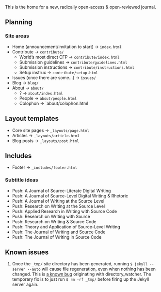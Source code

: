 This is the home for a new, radically open-access & open-reviewed journal.

## Planning

### Site areas

* Home (announcement/invitation to start) -> `index.html`
* Contribute -> `contribute/`
  * World’s most direct CFP -> `contribute/index.html`
  * Submission guidelines -> `contribute/guidelines.html`
  * Submission instructions -> `contribute/instructions.html`
  * Setup instrux -> `contribute/setup.html`
* Issues (once there are some...) -> `issues/`
* Blog -> `blog/`
* About -> `about/`
  * ? -> `about/index.html`
  * People -> `about/people.html`
  * Colophon -> `about/colophon.html

## Layout templates

* Core site pages -> `_layouts/page.html`
* Articles -> `_layouts/article.html`
* Blog posts -> `_layouts/post.html`

## Includes

* Footer -> `_includes/footer.html`

### Subtitle ideas
* Push: A Journal of Source-Literate Digital Writing
* Push: A Journal of Source-Level Digital Writing & Rhetoric
* Push: A Journal of Writing at the Source Level
* Push: Research on Writing at the Source Level
* Push: Applied Research in Writing with Source Code
* Push: Research on Writing with Source
* Push: Research on Writing & Source Code
* Push: Theory and Application of Source-Level Writing
* Push: The Journal of Writing and Source Code
* Push: The Journal of Writing in Source Code

## Known issues

1. Once the ``_tmp/`` site directory has been generated, running ``$ jekyll --server --auto`` will
cause file regeneration, even when nothing has been changed. This is
[a known bug](https://github.com/mojombo/jekyll/issues/340) originating with directory_watcher. The
temporary fix is to just run ``$ rm -rf _tmp/`` before firing up the Jekyll server again.
